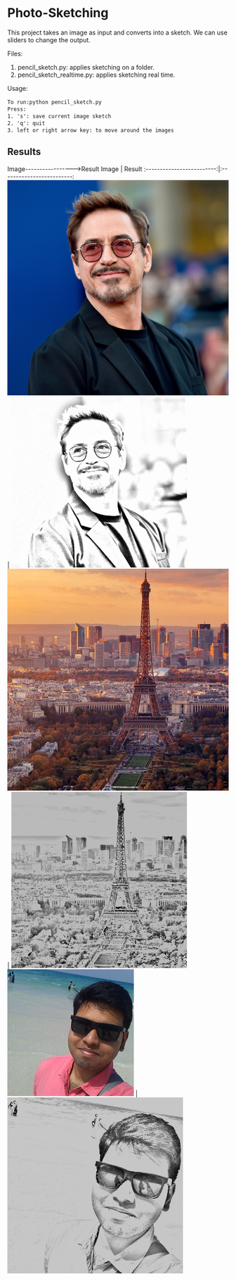 # Photo-Sketching

This project takes an image as input and converts into a sketch.
We can use sliders to change the output.

Files:

1. pencil_sketch.py: applies sketching on a folder.
2. pencil_sketch_realtime.py: applies sketching real time.

Usage:
```
To run:python pencil_sketch.py
Press:
1. 's': save current image sketch
2. 'q': quit
3. left or right arrow key: to move around the images
```

## Results

Image----------------->Result
Image             |  Result
:-------------------------:|:-------------------------:
![Tony Image](pics/tony.png)  |  ![Tony Sketch](sketches/pencil_sketch_tony.png.jpg)
![Eiffel image](pics/eiffel.jpg)  |  ![Eiffel sketch](sketches/pencil_sketch_eiffel.jpg.jpg)
![Boy image](pics/me2.jpg)  |  ![Boy sketch](sketches/pencil_sketch_me2.jpg.jpg)
